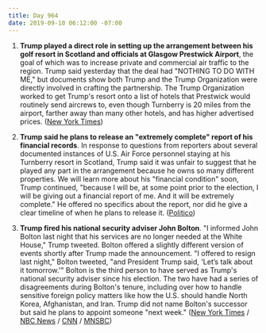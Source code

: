 ```yaml
---
title: Day 964
date: 2019-09-10 06:12:00 -07:00
---
```


1. **Trump played a direct role in setting up the arrangement between his golf resort in Scotland and officials at Glasgow Prestwick Airport**, the goal of which was to increase private and commercial air traffic to the region. Trump said yesterday that the deal had "NOTHING TO DO WITH ME," but documents show both Trump and the Trump Organization were directly involved in crafting the partnership. The Trump Organization worked to get Trump's resort onto a list of hotels that Prestwick would routinely send aircrews to, even though Turnberry is 20 miles from the airport, farther away than many other hotels, and has higher advertised prices. ([New York Times](https://www.nytimes.com/2019/09/09/us/politics/trump-hotel-turnberry.html))

2. **Trump said he plans to release an "extremely complete" report of his financial records**. In response to questions from reporters about several documented instances of U.S. Air Force personnel staying at his Turnberry resort in Scotland, Trump said it was unfair to suggest that he played any part in the arrangement because he owns so many different properties. We will learn more about his "financial condition" soon, Trump continued, "because I will be, at some point prior to the election, I will be giving out a financial report of me. And it will be extremely complete." He offered no specifics about the report, nor did he give a clear timeline of when he plans to release it. ([Politico](https://www.politico.com/story/2019/09/09/trump-financial-information-1486965))

3. **Trump fired his national security adviser John Bolton**. "I informed John Bolton last night that his services are no longer needed at the White House," Trump tweeted. Bolton offered a slightly different version of events shortly after Trump made the announcement. "I offered to resign last night," Bolton tweeted, "and President Trump said, 'Let’s talk about it tomorrow.'" Bolton is the third person to have served as Trump's national security adviser since his election. The two have had a series of disagreements during Bolton's tenure, including over how to handle sensitive foreign policy matters like how the U.S. should handle North Korea, Afghanistan, and Iran. Trump did not name Bolton's successor but said he plans to appoint someone "next week." ([New York Times](https://www.nytimes.com/2019/09/10/us/politics/john-bolton-national-security-adviser-trump.html) / [NBC News](https://www.nbcnews.com/politics/donald-trump/trump-fires-national-security-adviser-john-bolton-n1051986) / [CNN](https://www.cnn.com/videos/politics/2019/09/10/trump-fires-national-security-adviser-john-bolton-ip-vpx.cnn) / [MNSBC](https://www.msnbc.com/andrea-mitchell-reports/watch/trump-fires-national-security-adviser-john-bolton-68594757601))